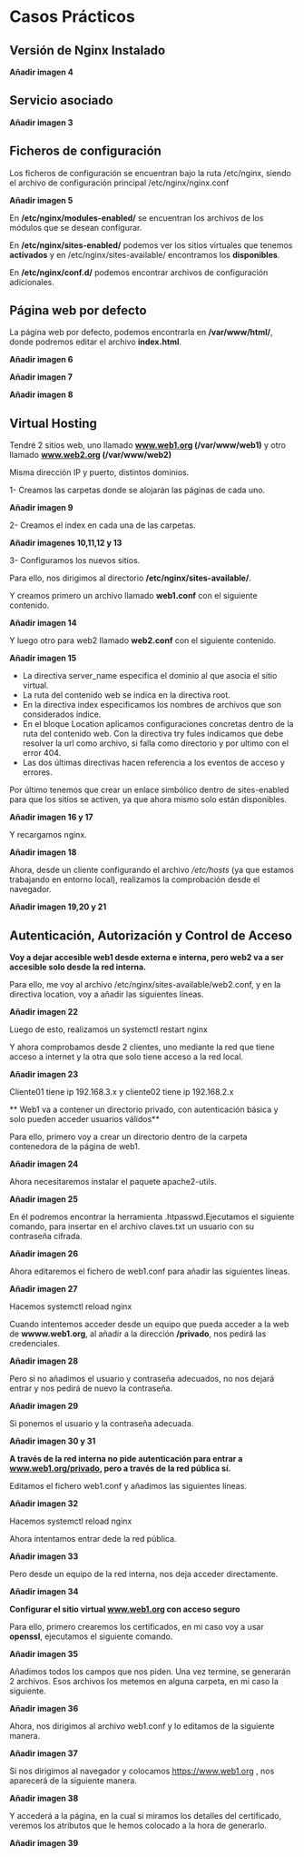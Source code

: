 # Casos Prácticos
## Versión de Nginx Instalado

**Añadir imagen 4**

## Servicio asociado

**Añadir imagen 3**

## Ficheros de configuración

Los ficheros de configuración se encuentran bajo la ruta /etc/nginx, siendo el archivo de configuración principal /etc/nginx/nginx.conf

**Añadir imagen 5**

En **/etc/nginx/modules-enabled/** se encuentran los archivos de los módulos que se desean configurar.

En **/etc/nginx/sites-enabled/** podemos ver los sitios virtuales que tenemos **activados** y en /etc/nginx/sites-available/ encontramos los **disponibles**.

En **/etc/nginx/conf.d/** podemos encontrar archivos de configuración adicionales.

## Página web por defecto

La página web por defecto, podemos encontrarla en **/var/www/html/**, donde podremos editar el archivo **index.html**.

**Añadir imagen 6**

**Añadir imagen 7**

**Añadir imagen 8**

## Virtual Hosting

Tendré 2 sitios web, uno llamado **www.web1.org (/var/www/web1)** y otro llamado **www.web2.org (/var/www/web2)**

Misma dirección IP y puerto, distintos dominios.

1- Creamos las carpetas donde se alojarán las páginas de cada uno.

**Añadir imagen 9**

2- Creamos el index en cada una de las carpetas.

**Añadir imagenes 10,11,12 y 13**

3- Configuramos los nuevos sitios.

Para ello, nos dirigimos al directorio **/etc/nginx/sites-available/**.

Y creamos primero un archivo llamado **web1.conf** con el siguiente contenido.

**Añadir imagen 14**

Y luego otro para web2 llamado **web2.conf** con el siguiente contenido.

**Añadir imagen 15**

* La directiva server_name especifica el dominio al que asocia el sitio virtual.
* La ruta del contenido web se indica en la directiva root.
* En la directiva index especificamos los nombres de archivos que son considerados índice.
* En el bloque Location aplicamos configuraciones concretas dentro de la ruta del contenido web. Con la directiva try fules indicamos que debe resolver la url como archivo, si falla como directorio y por ultimo con el error 404.
* Las dos últimas directivas hacen referencia a los eventos de acceso y errores.

Por último tenemos que crear un enlace simbólico dentro de sites-enabled para que los sitios se activen, ya que ahora mismo solo están disponibles.

**Añadir imagen 16 y 17**

Y recargamos nginx.

**Añadir imagen 18**

Ahora, desde un cliente configurando el archivo */etc/hosts* (ya que estamos trabajando en entorno local), realizamos la comprobación desde el navegador.

**Añadir imagen 19,20 y 21**

## Autenticación, Autorización y Control de Acceso

**Voy a dejar accesible web1 desde externa e interna, pero web2 va a ser accesible solo desde la red interna.**

Para ello, me voy al archivo /etc/nginx/sites-available/web2.conf, y en la directiva location, voy a añadir las siguientes líneas.

**Añadir imagen 22**

Luego de esto, realizamos un systemctl restart nginx

Y ahora comprobamos desde 2 clientes, uno mediante la red que tiene acceso a internet y la otra que solo tiene acceso a la red local.

**Añadir imagen 23**

Cliente01 tiene ip 192.168.3.x y cliente02 tiene ip 192.168.2.x

** Web1 va a contener un directorio privado, con autenticación básica y solo pueden acceder usuarios válidos**

Para ello, primero voy a crear un directorio dentro de la carpeta contenedora de la página de web1.

**Añadir imagen 24**

Ahora necesitaremos instalar el paquete apache2-utils.

**Añadir imagen 25**

En él podremos encontrar la herramienta .htpasswd.Ejecutamos el siguiente comando, para insertar en el archivo claves.txt un usuario con su contraseña cifrada.

**Añadir imagen 26**

Ahora editaremos el fichero de web1.conf para añadir las siguientes líneas.

**Añadir imagen 27**

Hacemos systemctl reload nginx

Cuando intentemos acceder desde un equipo que pueda acceder a la web de **wwww.web1.org**, al añadir a la dirección **/privado**, nos pedirá las credenciales.

**Añadir imagen 28**

Pero si no añadimos el usuario y contraseña adecuados, no nos dejará entrar y nos pedirá de nuevo la contraseña.

**Añadir imagen 29**

Si ponemos el usuario y la contraseña adecuada.

**Añadir imagen 30 y 31**

**A través de la red interna no pide autenticación para entrar a www.web1.org/privado, pero a través de la red pública sí.**

Editamos el fichero web1.conf y añadimos las siguientes líneas.

**Añadir imagen 32**

Hacemos systemctl reload nginx

Ahora intentamos entrar dede la red pública.

**Añadir imagen 33**

Pero desde un equipo de la red interna, nos deja acceder directamente.

**Añadir imagen 34**

**Configurar el sitio virtual www.web1.org con acceso seguro**

Para ello, primero crearemos los certificados, en mi caso voy a usar **openssl**, ejecutamos el siguiente comando.

**Añadir imagen 35**

Añadimos todos los campos que nos piden. Una vez termine, se generarán 2 archivos. Esos archivos los metemos en alguna carpeta, en mi caso la siguiente.

**Añadir imagen 36**

Ahora, nos dirigimos al archivo web1.conf y lo editamos de la siguiente manera.

**Añadir imagen 37**

Si nos dirigimos al  navegador y colocamos https://www.web1.org , nos aparecerá de la siguiente manera.

**Añadir imagen 38**

Y accederá a la página, en la cual si miramos los detalles del certificado, veremos los atributos que le hemos colocado a la hora de generarlo.

**Añadir imagen 39**




